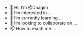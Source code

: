- 👋 Hi, I’m @Daagim
- 👀 I’m interested in ...
- 🌱 I’m currently learning ...
- 💞️ I’m looking to collaborate on ...
- 📫 How to reach me ...

<!---
Daagim/Daagim is a ✨ special ✨ repository because its `README.md` (this file) appears on your GitHub profile.
You can click the Preview link to take a look at your changes.
--->
